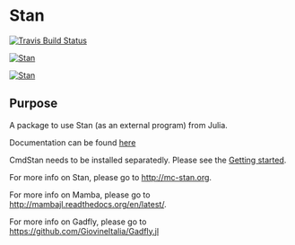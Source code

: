 # Stan

[![Travis Build Status](https://travis-ci.org/goedman/Stan.jl.svg?branch=master)](https://travis-ci.org/goedman/Stan.jl)

[![Stan](http://pkg.julialang.org/badges/Stan_0.5.svg)](http://pkg.julialang.org/?pkg=Stan&ver=0.5)

[![Stan](http://pkg.julialang.org/badges/Stan_0.6.svg)](http://pkg.julialang.org/?pkg=Stan&ver=0.6)


## Purpose

A package to use Stan (as an external program) from Julia.

Documentation can be found [here](http://goedman.github.io/Stan.jl/latest/INTRO.html)

CmdStan needs to be installed separatedly. Please see the [Getting started]().

For more info on Stan, please go to <http://mc-stan.org>.

For more info on Mamba, please go to <http://mambajl.readthedocs.org/en/latest/>.

For more info on Gadfly, please go to <https://github.com/GiovineItalia/Gadfly.jl>

